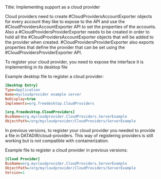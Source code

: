 Title: Implementing support as a cloud provider

Cloud providers need to create #CloudProvidersAccountExporter objects for
every account they like to expose to the API and use the #CloudProvidersAccountExporter
API to set the properties of the accounts. Also a #CloudProvidersProviderExporter
needs to be created in order to hold all the #CloudProvidersAccountExporter objects
that will be added to the provider when created. #CloudProvidersProviderExporter also
exports properties that define the provider that can be set using the #CloudProvidersProviderExporter API.

To register your cloud provider, you need to expose the interface it is implementing in its desktop file

Example desktop file to register a cloud provider:
```ini
[Desktop Entry]
Type=Application
Name=mycloudprovider example server
NoDisplay=true
Implements=org.freedesktop.CloudProviders

[org.freedesktop.CloudProviders]
BusName=org.mycloudprovider.CloudProviders.ServerExample
ObjectPath=/org/mycloudprovider/CloudProviders/ServerExample
```

In previous versions, to register your cloud provider you needed to provide a file in DATADIR/cloud-providers.
This way of registering providers is still working but is not compatible with containerization.

Example file to register a cloud provider in previous versions:
```ini
[Cloud Provider]
BusName=org.mycloudprovider.CloudProviders.ServerExample
ObjectPath=/org/mycloudprovider/CloudProviders/ServerExample
Version=1
```

